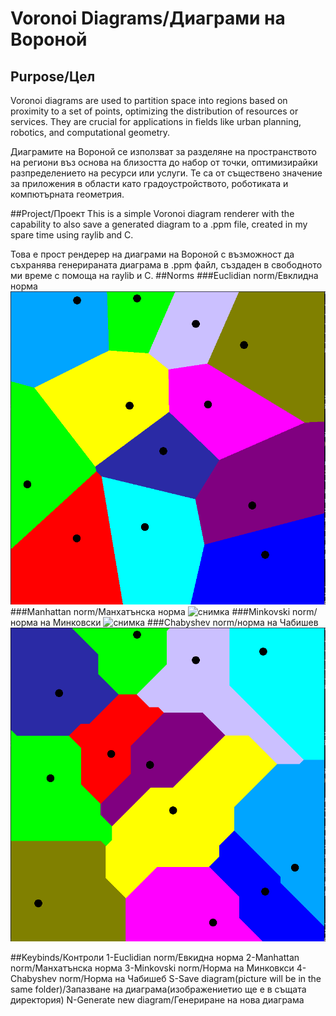 # Voronoi Diagrams/Диаграми на Вороной
## Purpose/Цел
Voronoi diagrams are used to partition space into regions based on proximity to a set of points, optimizing the distribution of resources or services. They are crucial for applications in fields like urban planning, robotics, and computational geometry.

Диаграмите на Вороной се използват за разделяне на пространството на региони въз основа на близостта до набор от точки, оптимизирайки разпределението на ресурси или услуги. Те са от съществено значение за приложения в области като градоустройството, роботиката и компютърната геометрия.

##Project/Проект
This is a simple Voronoi diagram renderer with the capability to also save a generated diagram to a .ppm file, created in my spare time using raylib and C.

Това е прост рендерер на диаграми на Вороной с възможност да съхранява генерираната диаграма в .ppm файл, създаден в свободното ми време с помоща на raylib и C.
##Norms
###Euclidian norm/Евклидна норма
![снимка](/images/Euclidian.png "Euclidian norm")
###Manhattan norm/Манхатънска норма
![снимка](/images/manhattam.png "Manhattan norm")
###Minkovski norm/норма на Минковски
![снимка](/images/Minkovksi.png "Minkovski norm")
###Chabyshev norm/норма на Чабишев
![снимка](/images/Chabyshev.png "Euclidian norm")

##Keybinds/Контроли
1-Euclidian norm/Евкидна норма
2-Manhattan norm/Манхатънска норма
3-Minkovski norm/Норма на Минковкси
4-Chabyshev norm/Норма на Чабишеб
S-Save diagram(picture will be in the same folder)/Запазване на диаграма(изображениетио ще е в същата директория)
N-Generate new diagram/Генериране на нова диаграма
